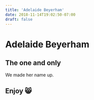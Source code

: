 ```yaml
---
title: 'Adelaide Beyerham'
date: 2018-11-14T19:02:50-07:00
draft: false
---
```


# Adelaide Beyerham

## The one and only

We made her name up.

## Enjoy 😸
